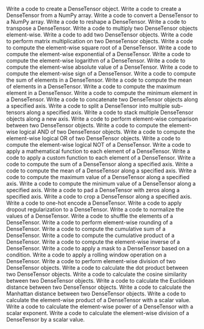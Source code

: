 Write a code to create a DenseTensor object.
Write a code to create a DenseTensor from a NumPy array.
Write a code to convert a DenseTensor to a NumPy array.
Write a code to reshape a DenseTensor.
Write a code to transpose a DenseTensor.
Write a code to multiply two DenseTensor objects element-wise.
Write a code to add two DenseTensor objects.
Write a code to perform matrix multiplication on two DenseTensor objects.
Write a code to compute the element-wise square root of a DenseTensor.
Write a code to compute the element-wise exponential of a DenseTensor.
Write a code to compute the element-wise logarithm of a DenseTensor.
Write a code to compute the element-wise absolute value of a DenseTensor.
Write a code to compute the element-wise sign of a DenseTensor.
Write a code to compute the sum of elements in a DenseTensor.
Write a code to compute the mean of elements in a DenseTensor.
Write a code to compute the maximum element in a DenseTensor.
Write a code to compute the minimum element in a DenseTensor.
Write a code to concatenate two DenseTensor objects along a specified axis.
Write a code to split a DenseTensor into multiple sub-tensors along a specified axis.
Write a code to stack multiple DenseTensor objects along a new axis.
Write a code to perform element-wise comparison between two DenseTensor objects.
Write a code to compute the element-wise logical AND of two DenseTensor objects.
Write a code to compute the element-wise logical OR of two DenseTensor objects.
Write a code to compute the element-wise logical NOT of a DenseTensor.
Write a code to apply a mathematical function to each element of a DenseTensor.
Write a code to apply a custom function to each element of a DenseTensor.
Write a code to compute the sum of a DenseTensor along a specified axis.
Write a code to compute the mean of a DenseTensor along a specified axis.
Write a code to compute the maximum value of a DenseTensor along a specified axis.
Write a code to compute the minimum value of a DenseTensor along a specified axis.
Write a code to pad a DenseTensor with zeros along a specified axis.
Write a code to crop a DenseTensor along a specified axis.
Write a code to one-hot encode a DenseTensor.
Write a code to apply dropout regularization to a DenseTensor.
Write a code to normalize the values of a DenseTensor.
Write a code to shuffle the elements of a DenseTensor.
Write a code to perform element-wise rounding of a DenseTensor.
Write a code to compute the cumulative sum of a DenseTensor.
Write a code to compute the cumulative product of a DenseTensor.
Write a code to compute the element-wise inverse of a DenseTensor.
Write a code to apply a mask to a DenseTensor based on a condition.
Write a code to apply a rolling window operation on a DenseTensor.
Write a code to perform element-wise division of two DenseTensor objects.
Write a code to calculate the dot product between two DenseTensor objects.
Write a code to calculate the cosine similarity between two DenseTensor objects.
Write a code to calculate the Euclidean distance between two DenseTensor objects.
Write a code to calculate the Manhattan distance between two DenseTensor objects.
Write a code to calculate the element-wise product of a DenseTensor with a scalar value.
Write a code to calculate the element-wise power of a DenseTensor with a scalar exponent.
Write a code to calculate the element-wise division of a DenseTensor by a scalar value.